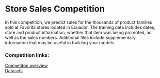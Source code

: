 # Store Sales Competition
In this competition, we predict sales for the thousands of product families sold at Favorita stores located in Ecuador. The training data includes dates, store and product information, whether that item was being promoted, as well as the sales numbers. Additional files include supplementary information that may be useful in building your models.
### Competition links:
[Competiton overview](https://www.kaggle.com/competitions/store-sales-time-series-forecasting/overview)<br>
[Datasets](https://www.kaggle.com/competitions/store-sales-time-series-forecasting/data)
